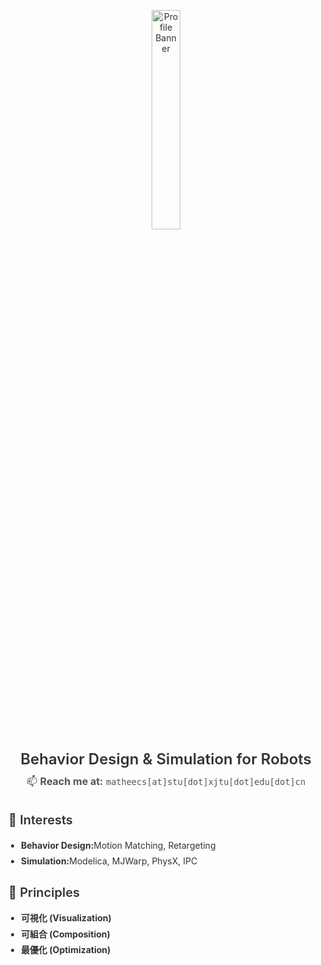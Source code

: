 <div id="title" align="center" style="font-family: 'Inter', sans-serif; color: #333;">
  <p>
    <img src="https://github.com/matheecs/matheecs/assets/16047052/30d40ba6-3812-4518-8207-a71345bf5037" alt="Profile Banner" style="width: 30%; max-width: 800px; border-radius: 8px;"/>
  </p>
  <h2 style="margin: 10px 0; font-size: 24px; font-weight: 600;">Behavior Design & Simulation for Robots</h2>
  <p style="font-size: 16px; color: #555; margin: 0;">
    📫 <strong>Reach me at:</strong> <code>matheecs[at]stu[dot]xjtu[dot]edu[dot]cn</code>
  </p>
</div>

<div id="content" style="font-family: 'Inter', sans-serif; max-width: 800px; margin: 0 auto; color: #333; line-height: 1.8;">
  <h3 style="font-size: 20px; font-weight: 600; margin-bottom: 10px;">🎯 Interests</h3>
  <ul style="padding-left: 20px; margin: 0;">
    <li><strong>Behavior Design:</strong>Motion Matching, Retargeting</li>
    <li><strong>Simulation:</strong>Modelica, MJWarp, PhysX, IPC</li>
  </ul>

  <h3 style="font-size: 20px; font-weight: 600; margin-top: 20px; margin-bottom: 10px;">🌟 Principles</h3>
  <ul style="padding-left: 20px; margin: 0;">
    <li><strong>可視化 (Visualization)</strong></li>
    <li><strong>可組合 (Composition)</strong></li>
    <li><strong>最優化 (Optimization)</strong></li>
  </ul>
</div>

